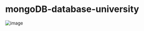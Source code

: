 # mongoDB-database-university
![image](https://user-images.githubusercontent.com/81982349/190913460-0e2b770c-ecde-4a6d-81c4-876a4448fcff.png)
